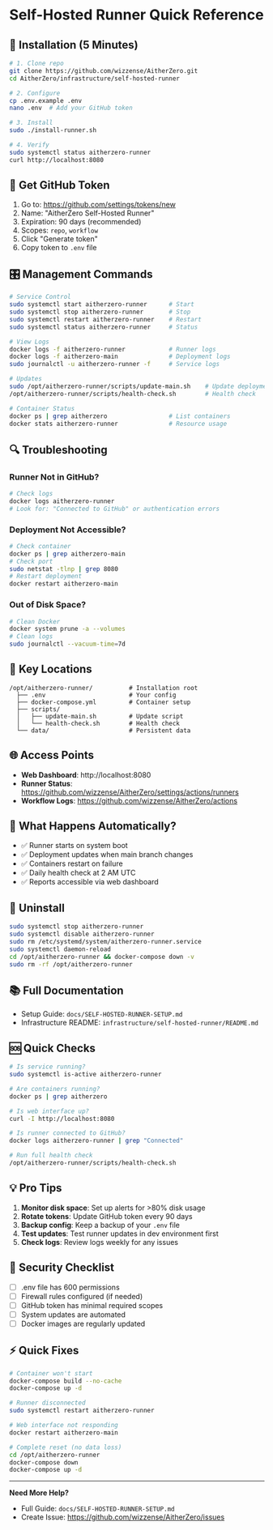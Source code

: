 # Self-Hosted Runner Quick Reference

## 🚀 Installation (5 Minutes)

```bash
# 1. Clone repo
git clone https://github.com/wizzense/AitherZero.git
cd AitherZero/infrastructure/self-hosted-runner

# 2. Configure
cp .env.example .env
nano .env  # Add your GitHub token

# 3. Install
sudo ./install-runner.sh

# 4. Verify
sudo systemctl status aitherzero-runner
curl http://localhost:8080
```

## 📝 Get GitHub Token

1. Go to: https://github.com/settings/tokens/new
2. Name: "AitherZero Self-Hosted Runner"
3. Expiration: 90 days (recommended)
4. Scopes: `repo`, `workflow`
5. Click "Generate token"
6. Copy token to `.env` file

## 🎛️ Management Commands

```bash
# Service Control
sudo systemctl start aitherzero-runner      # Start
sudo systemctl stop aitherzero-runner       # Stop
sudo systemctl restart aitherzero-runner    # Restart
sudo systemctl status aitherzero-runner     # Status

# View Logs
docker logs -f aitherzero-runner            # Runner logs
docker logs -f aitherzero-main              # Deployment logs
sudo journalctl -u aitherzero-runner -f     # Service logs

# Updates
sudo /opt/aitherzero-runner/scripts/update-main.sh    # Update deployment
/opt/aitherzero-runner/scripts/health-check.sh        # Health check

# Container Status
docker ps | grep aitherzero                 # List containers
docker stats aitherzero-runner              # Resource usage
```

## 🔍 Troubleshooting

### Runner Not in GitHub?
```bash
# Check logs
docker logs aitherzero-runner
# Look for: "Connected to GitHub" or authentication errors
```

### Deployment Not Accessible?
```bash
# Check container
docker ps | grep aitherzero-main
# Check port
sudo netstat -tlnp | grep 8080
# Restart deployment
docker restart aitherzero-main
```

### Out of Disk Space?
```bash
# Clean Docker
docker system prune -a --volumes
# Clean logs
sudo journalctl --vacuum-time=7d
```

## 📍 Key Locations

```
/opt/aitherzero-runner/          # Installation root
  ├── .env                       # Your config
  ├── docker-compose.yml         # Container setup
  ├── scripts/
  │   ├── update-main.sh         # Update script
  │   └── health-check.sh        # Health check
  └── data/                      # Persistent data
```

## 🌐 Access Points

- **Web Dashboard**: http://localhost:8080
- **Runner Status**: https://github.com/wizzense/AitherZero/settings/actions/runners
- **Workflow Logs**: https://github.com/wizzense/AitherZero/actions

## 🔄 What Happens Automatically?

- ✅ Runner starts on system boot
- ✅ Deployment updates when main branch changes
- ✅ Containers restart on failure
- ✅ Daily health check at 2 AM UTC
- ✅ Reports accessible via web dashboard

## 🛑 Uninstall

```bash
sudo systemctl stop aitherzero-runner
sudo systemctl disable aitherzero-runner
sudo rm /etc/systemd/system/aitherzero-runner.service
sudo systemctl daemon-reload
cd /opt/aitherzero-runner && docker-compose down -v
sudo rm -rf /opt/aitherzero-runner
```

## 📚 Full Documentation

- Setup Guide: `docs/SELF-HOSTED-RUNNER-SETUP.md`
- Infrastructure README: `infrastructure/self-hosted-runner/README.md`

## 🆘 Quick Checks

```bash
# Is service running?
sudo systemctl is-active aitherzero-runner

# Are containers running?
docker ps | grep aitherzero

# Is web interface up?
curl -I http://localhost:8080

# Is runner connected to GitHub?
docker logs aitherzero-runner | grep "Connected"

# Run full health check
/opt/aitherzero-runner/scripts/health-check.sh
```

## 💡 Pro Tips

1. **Monitor disk space**: Set up alerts for >80% disk usage
2. **Rotate tokens**: Update GitHub token every 90 days
3. **Backup config**: Keep a backup of your `.env` file
4. **Test updates**: Test runner updates in dev environment first
5. **Check logs**: Review logs weekly for any issues

## 🔐 Security Checklist

- [ ] .env file has 600 permissions
- [ ] Firewall rules configured (if needed)
- [ ] GitHub token has minimal required scopes
- [ ] System updates are automated
- [ ] Docker images are regularly updated

## ⚡ Quick Fixes

```bash
# Container won't start
docker-compose build --no-cache
docker-compose up -d

# Runner disconnected
sudo systemctl restart aitherzero-runner

# Web interface not responding
docker restart aitherzero-main

# Complete reset (no data loss)
cd /opt/aitherzero-runner
docker-compose down
docker-compose up -d
```

---

**Need More Help?** 
- Full Guide: `docs/SELF-HOSTED-RUNNER-SETUP.md`
- Create Issue: https://github.com/wizzense/AitherZero/issues
